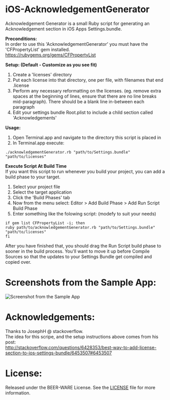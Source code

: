 iOS-AcknowledgementGenerator
============================

Acknowledgement Generator is a small Ruby script for generating an Acknowledgement section in iOS Apps Settings.bundle.

**Preconditions:**  
In order to use this 'AcknowledgementGenerator' you must have the 'CFPropertyList' gem installed.  
https://rubygems.org/gems/CFPropertyList

**Setup: (Default - Customize as you see fit)**  
1. Create a 'licenses' directory  
2. Put each license into that directory, one per file, with filenames that end .license  
3. Perform any necessary reformatting on the licenses. (eg. remove extra spaces at the beginning of lines, ensure that there are no line breaks mid-paragraph). There should be a blank line in-between each paragraph  
4. Edit your settings bundle Root.plist to include a child section called 'Acknowledgements'  

**Usage:**  
1. Open Terminal.app and navigate to the directory this script is placed in  
2. In Terminal.app execute:  

```
./acknowledgementGenerator.rb "path/to/Settings.bundle" "path/to/licenses"
```

**Execute Script At Build Time**  
If you want this script to run whenever you build your project, you can add a build phase to your target.  

1. Select your project file
2. Select the target application
3. Click the 'Build Phases' tab
4. Now from the menu select: Editor > Add Build Phase > Add Run Script Build Phase
5. Enter something like the folowing script: (modefy to suit your needs) 

```
if gem list CFPropertyList -i; then
ruby path/to/acknowledgementGenerator.rb "path/to/Settings.bundle" "path/to/licenses"
fi
```

After you have finished that, you should drag the Run Script build phase to sooner in the build process. You'll want to move it up before Compile Sources so that the updates to your Settings Bundle get compiled and copied over.


# Screenshots from the Sample App:
![Screenshot from the Sample App](https://raw.github.com/cvknage/iOS-AcknowledgementGenerator/master/SampleProject/SampleProject.png)


# Acknowledgements:
Thanks to JosephH @ stackoverflow.  
The idea for this scripe, and the setup instructions above comes from his post:  
http://stackoverflow.com/questions/6428353/best-way-to-add-license-section-to-ios-settings-bundle/6453507#6453507

# License:
Released under the BEER-WARE License. See the
[LICENSE](https://github.com/cvknage/iOS-AcknowledgementGenerator/blob/master/LICENSE)
file for more information.
